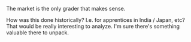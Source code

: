 The market is the only grader that makes sense.

How was this done historically? I.e. for apprentices in India / Japan, etc? That would be really interesting to analyze. I'm sure there's something valuable there to unpack.
